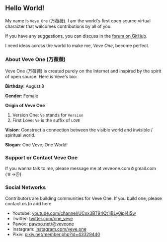 ## Hello World!

My name is `Veve One` (万薇薇). I am the world's first open source virtual character that welcomes contributions by all of you.

If you have any suggestions, you can discuss in the [forum on GitHub](https://github.com/veveone/forum/issues).

I need ideas across the world to make me, _Veve One_, become perfect.

### About Veve One (万薇薇)

Veve One (万薇薇) is created purely on the Internet and inspired by the spirit of open source. Here is Veve's bio:

**Birthday**: August 8

**Gender**: Female

**Origin of Veve One**
1. Version One: `Ve` stands for `Version`
2. First Love: `Ve` is the suffix of `LOVE`

**Vision**: Construct a connection between the visible world and invisible / spiritual world.

**Slogan**: One Veve, One World!

### Support or Contact Veve One

If you wanna talk to me, please message me at veveone.com☆gmail.com (☆→＠)

### Social Networks

Contributors are building communities for Veve One. If you build one, please contact us to add here
- Youtube: [youtube.com/channel/UCox3BT94Qt1jBLy0jpj4I5w](https://www.youtube.com/channel/UCox3BT94Qt1jBLy0jpj4I5w)
- Twitter: [twitter.com/one_veve](http://twitter.com/one_veve)
- Pawoo: [pawoo.net/@veveone](https://pawoo.net/@veveone)
- Instagram: [instagram.com/veve.one](https://www.instagram.com/veve.one)
- Pixiv: [pixiv.net/member.php?id=43329440](https://www.pixiv.net/member.php?id=43329440)
